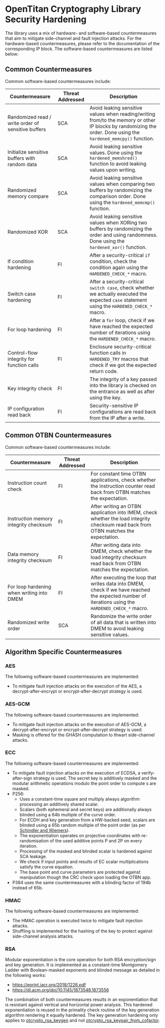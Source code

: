 # OpenTitan Cryptography Library Security Hardening
The library uses a mix of hardware- and software-based countermeasures that aim to mitigate side-channel and fault injection attacks.
For the hardware-based countermeasures, please refer to the documentation of the corresponding IP block.
The software-based countermeasures are listed below:

## Common Countermeasures
Common software-based countermeasures include:

| Countermeasure                                     | Threat Addressed | Description                                                                                                                                                       |
| -------------------------------------------------- | ---------------- | ----------------------------------------------------------------------------------------------------------------------------------------------------------------- |
| Randomized read / write order of sensitive buffers | SCA              | Avoid leaking sensitive values when reading/writing from/to the memory or other IP blocks by randomizing the order. Done using the `hardened_memcpy()` function.  |
| Initialize sensitive buffers with random data      | SCA              | Avoid leaking sensitive values. Done using the `hardened_memshred()` function to avoid leaking values upon writing.                                               |
| Randomized memory compare                          | SCA              | Avoid leaking sensitive values when comparing two buffers by randomizing the comparison order. Done using the `hardened_memcmp()` function.                       |
| Randomized XOR                                     | SCA              | Avoid leaking sensitive values when XORing two buffers by randomizing the order and using randomness. Done using the `hardened_xor()` function.                   |
| If condition hardening                             | FI               | After a security-critical `if` condition, check the condition again using the `HARDENED_CHECK_*` macro.                                                           |
| Switch case hardening                              | FI               | After a security-critical `switch case`, check whether we actually executed the expected `case` statement using the `HARDENED_CHECK_*` macro.                     |
| For loop hardening                                 | FI               | After a `for` loop, check if we have reached the expected number of iterations using the `HARDENED_CHECK_*` macro.                                                |
| Control-flow integrity for function calls          | FI               | Enclosure security-critical function calls in `HARDENED_TRY` macros that check if we got the expected return code.                                                |
| Key integrity check                                | FI               | The integrity of a key passed into the library is checked on the entrance as well as after using the key.                                                         |
| IP configuration read back                         | FI               | Security-sensitive IP configurations are read back from the IP after a write.                                                                                     |

## Common OTBN Countermeasures
Common software-based countermeasures include:

| Countermeasure                                     | Threat Addressed | Description                                                                                                                                                       |
| -------------------------------------------------- | ---------------- | ----------------------------------------------------------------------------------------------------------------------------------------------------------------- |
| Instruction count check                            | FI               | For constant time OTBN applications, check whether the instruction counter read back from OTBN matches the expectation.                                           |
| Instruction memory integrity checksum              | FI               | After writing an OTBN application into IMEM, check whether the load integrity checksum read back from OTBN matches the expectation.                               |
| Data memory integrity checksum                     | FI               | After writing data into DMEM, check whether the load integrity checksum read back from OTBN matches the expectation.                                              |
| For loop hardening when writing into DMEM          | FI               | After executing the loop that writes data into DMEM, check if we have reached the expected number of iterations using the `HARDENED_CHECK_*` macro.               |
| Randomized write order                             | SCA              | Randomize the write order of all data that is written into DMEM to avoid leaking sensitive values.                                                                |

## Algorithm Specific Countermeasures

### AES

The following software-based countermeasures are implemented:
- To mitigate fault injection attacks on the execution of the AES, a decrypt-after-encrypt or encrypt-after-decrypt strategy is used.

### AES-GCM

The following software-based countermeasures are implemented:
- To mitigate fault injection attacks on the execution of AES-GCM, a decrypt-after-encrypt or encrypt-after-decrypt strategy is used.
- Masking is offered for the GHASH computation to thwart side-channel attacks.

### ECC

The following software-based countermeasures are implemented:
- To mitigate fault injection attacks on the execution of ECDSA, a verify-after-sign strategy is used.
  The secret key is additively masked and the modular arithmetic operations modulo the point order to compute s are masked.
- P256:
  - Uses a constant-time square and multiply always algorithm processing an additively shared scalar.
  - Scalars (both ephemeral and secret keys) are additionally always blinded using a 64b multiple of the curve order.
  - For ECDH and key generation from a HW-backed seed, scalars are blinded using a 65b random multiple of the point order (as per [Schindler and Wiemers](https://csrc.nist.gov/csrc/media/events/workshop-on-elliptic-curve-cryptography-standards/documents/papers/session6-schindler-werner.pdf)).
  - The exponentiation operates on projective coordinates with re-randomisation of the used additive points P and 2P on every iteration.
  - Processing of the masked and blinded scalar is hardened against SCA leakage.
  - We check if input points and results of EC scalar multiplications satisfy the curve equation.
  - The base point and curve parameters are protected against manipulation though the CRC check upon loading the OTBN app.
- P384 uses the same countermeasures with a blinding factor of 194b instead of 65b.

### HMAC

The following software-based countermeasures are implemented:
- The HMAC operation is executed twice to mitigate fault injection attacks.
- Shuffling is implemented for the hashing of the key to protect against side-channel analysis attacks.

### RSA
Modular exponentiation is the core operation for both RSA encryption/sign and key generation.
It is implemented as a constant-time Montgomery Ladder with Boolean-masked exponents and blinded message as detailed in the following works:

- https://eprint.iacr.org/2018/1226.pdf
- https://dl.acm.org/doi/10.1145/1873548.1873556

The combination of both countermeasures results in an exponentiation that is resistant against vertical and horizontal power analysis.
This hardened exponentiation is reused in the primality check routine of the key generation algorithm rendering it equally hardened.
The key generation hardening only applies to [otcrypto_rsa_keygen](https://github.com/lowRISC/opentitan/tree/master/sw/device/lib/crypto/include/rsa.h#L100) and not [otcrypto_rsa_keypair_from_cofactor](https://github.com/lowRISC/opentitan/tree/master/sw/device/lib/crypto/include/rsa.h#L155).

